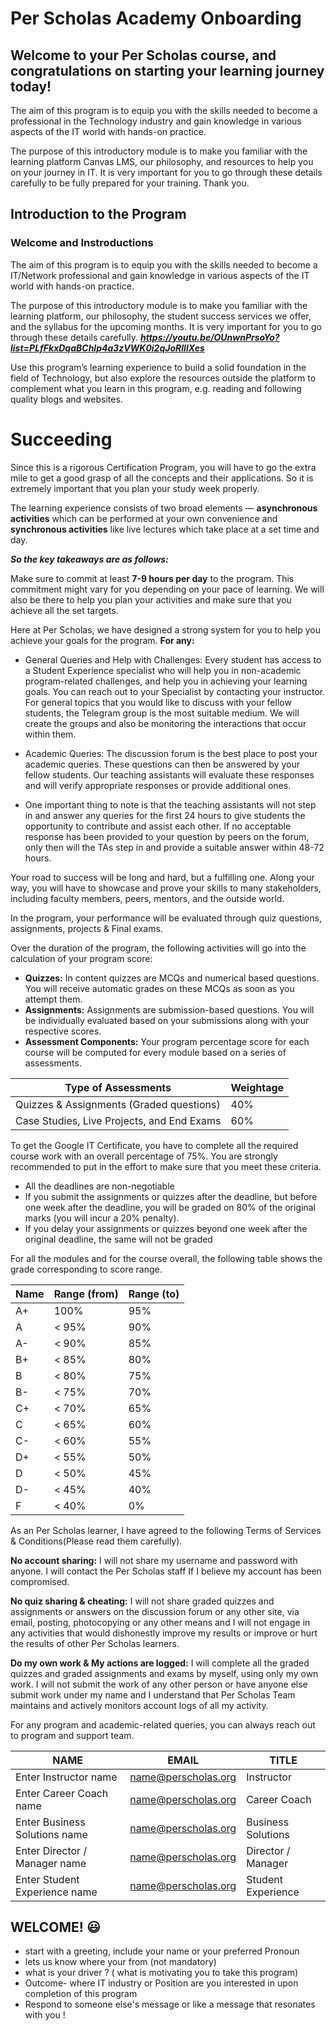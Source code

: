 # Per Scholas Academy Onboarding
## Welcome to your Per Scholas course, and congratulations on starting your learning journey today!
 
The aim of this program is to equip you with the skills needed to become a professional in the Technology industry and gain knowledge in various aspects of the IT world with hands-on practice. 

The purpose of this introductory module is to make you familiar with the learning platform Canvas LMS, our philosophy, and resources to help you on your journey in IT. It is very important for you to go through these details carefully to be fully prepared for your training. Thank you.

## Introduction to the Program
### Welcome and Instroductions
The aim of this program is to equip you with the skills needed to become a IT/Network professional and gain knowledge in various aspects of the IT world with hands-on practice. 

The purpose of this introductory module is to make you familiar with the learning platform, our philosophy, the student success services we offer, and the syllabus for the upcoming months. It is very important for you to go through these details carefully.
***https://youtu.be/OUnwnPrsoYo?list=PLfFkxDqaBChlp4a3zVWK0i2qJoRlIlXes***

Use this program’s learning experience to build a solid foundation in the field of Technology, but also explore the resources outside the platform to complement what you learn in this program, e.g. reading and following quality blogs and websites.

# Succeeding
Since this is a rigorous Certification Program, you will have to go the extra mile to get a good grasp of all the concepts and their applications. So it is extremely important that you plan your study week properly. 
 
The learning experience consists of two broad elements — **asynchronous activities** which can be performed at your own convenience and **synchronous activities** like live lectures which take place at a set time and day.

***So the key takeaways are as follows:***

Make sure to commit at least **7-9 hours per day** to the program. This commitment might vary for you depending on your pace of learning. We will also be there to help you plan your activities and make sure that you achieve all the set targets.

Here at Per Scholas, we have designed a strong system for you to help you achieve your goals for the program. 
**For any:**

* General Queries and Help with Challenges: Every student has access to a Student Experience specialist who will help you in non-academic program-related challenges, and help you in achieving your learning goals. You can reach out to your Specialist by contacting your instructor.
For general topics that you would like to discuss with your fellow students, the Telegram group is the most suitable medium. We will create the groups and also be monitoring the interactions that occur within them.

* Academic Queries: The discussion forum is the best place to post your academic queries. These questions can then be answered by your fellow students. Our teaching assistants will evaluate these responses and will verify appropriate responses or provide additional ones.

* One important thing to note is that the teaching assistants will not step in and answer any queries for the first 24 hours to give students the opportunity to contribute and assist each other. If no acceptable response has been provided to your question by peers on the forum, only then will the TAs step in and provide a suitable answer within 48-72 hours.

Your road to success will be long and hard, but a fulfilling one. Along your way, you will have to showcase and prove your skills to many stakeholders, including faculty members, peers, mentors, and the outside world. 

In the program, your performance will be evaluated through quiz questions, assignments, projects & Final exams. 

Over the duration of the program, the following activities will go into the calculation of your program score:

* **Quizzes:** In content quizzes are MCQs and numerical based questions. You will receive automatic grades on these MCQs as soon as you attempt them.
* **Assignments:** Assignments are submission-based questions. You will be individually evaluated based on your submissions along with your respective scores.
* **Assessment Components:** Your program percentage score for each course will be computed for every module based on a series of assessments.

| **Type of Assessments**                            |   **Weightage**               |
|----------------------------------------------------|-------------------------------|
| Quizzes & Assignments (Graded questions)           |       	40%                    |
| Case Studies, Live Projects, and End Exams         |      	60%                    |

To get the Google IT Certificate, you have to complete all the required course work with an overall percentage of 75%. You are strongly recommended to put in the effort to make sure that you meet these criteria.

* All the deadlines are non-negotiable
* If you submit the assignments or quizzes after the deadline, but before one week after the deadline, you will be graded on 80% of the original marks (you will incur a 20% penalty).
* If you delay your assignments or quizzes beyond one week after the original deadline, the same will not be graded

For all the modules and for the course overall, the following table shows the grade corresponding to score range.

|    **Name**       |  	**Range (from)**  	|   **Range (to)**     |
|-------------------|-----------------------|----------------------|
|      A+	          |      100%	            |        95%           |
|      A	          |     < 95%	            |        90%           |
|      A-	          |     < 90%             |        85%           |
|      B+           |     < 85%	            |        80%           |
|      B	          |     < 80%	            |        75%           |
|      B-	          |     < 75%	            |        70%           |
|      C+	          |     < 70%	            |        65%           |
|      C	          |     < 65%	            |        60%           |
|      C-	          |     < 60%	            |        55%           |
|      D+	          |     < 55%	            |        50%           |
|      D	          |     < 50%	            |        45%           |
|      D-	          |     < 45%	            |        40%           |
|      F	          |     < 40%	            |         0%           |


As an Per Scholas learner, I have agreed to the following Terms of Services & Conditions(Please read them carefully).

**No account sharing:** I will not share my username and password with anyone. I will contact the Per Scholas staff If I believe my account has been compromised.

**No quiz sharing & cheating:** I will not share graded quizzes and assignments or answers on the discussion forum or any other site, via email, posting, photocopying or any other means and I will not engage in any activities that would dishonestly improve my results or improve or hurt the results of other Per Scholas learners.

**Do my own work & My actions are logged:** I will complete all the graded quizzes and graded assignments and exams by myself, using only my own work. I will not submit the work of any other person or have anyone else submit work under my name and I understand that Per Scholas Team maintains and actively monitors account logs of all my activity.

For any program and academic-related queries, you can always reach out to program and support team.

| **NAME**   | 	**EMAIL**   |	**TITLE**  |
|------------|--------------|------------|
| Enter Instructor name | name@perscholas.org  |	Instructor  |
| Enter Career Coach name | name@perscholas.org  |	Career Coach |
| Enter Business Solutions name | name@perscholas.org  |	Business Solutions |
| Enter Director / Manager name | name@perscholas.org  |	Director / Manager  |
| Enter Student Experience name  | name@perscholas.org  | 	Student Experience  |

## WELCOME! 😃
* start with a greeting, include your name or your preferred Pronoun
* lets us know where your from (not mandatory)
* what is your driver ? ( what is motivating you to take this program)
* Outcome- where IT industry or Position are you interested in upon completion of this program
* Respond to someone else's message or like a message that resonates with you ! 
